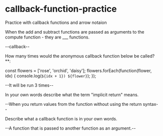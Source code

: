 # callback-function-practice
Practice with callback functions and arrow notaion

When the add and subtract functions are passed as arguments to the compute function - they are ___ functions.

--callback--

How many times would the anonymous callback function below be called?**:

const flowers = ['rose', 'orchid', 'daisy'];
flowers.forEach(function(flower, idx) {
  console.log(`${idx + 1}) ${flower}`);
});

--It will be run 3 times--

In your own words describe what the term "implicit return" means.

--When you return values from the function without using the return syntax--

Describe what a callback function is in your own words.

--A function that is passed to another function as an argument.--